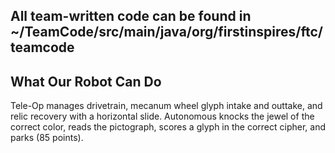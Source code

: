 ## All team-written code can be found in ~/TeamCode/src/main/java/org/firstinspires/ftc/teamcode

## What Our Robot Can Do
Tele-Op manages drivetrain, mecanum wheel glyph intake and outtake, and relic recovery with a horizontal slide. Autonomous knocks the jewel of the correct color, reads the pictograph, scores a glyph in the correct cipher, and parks (85 points).
